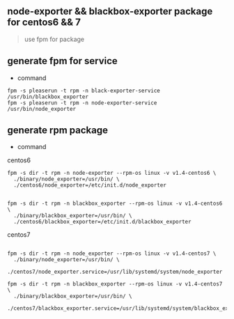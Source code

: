 ## node-exporter && blackbox-exporter package for centos6 && 7 

> use fpm for package


## generate fpm for service

* command

```code
fpm -s pleaserun -t rpm -n black-exporter-service /usr/bin/blackbox_exporter
fpm -s pleaserun -t rpm -n node-exporter-service /usr/bin/node_exporter
```

## generate rpm package

* command

centos6

```code
fpm -s dir -t rpm -n node-exporter --rpm-os linux -v v1.4-centos6 \
  ./binary/node_exporter=/usr/bin/ \
  ./centos6/node_exporter=/etc/init.d/node_exporter


fpm -s dir -t rpm -n blackbox_exporter --rpm-os linux -v v1.4-centos6 \
  ./binary/blackbox_exporter=/usr/bin/ \
  ./centos6/blackbox_exporter=/etc/init.d/blackbox_exporter
```

centos7

```code

fpm -s dir -t rpm -n node_exporter --rpm-os linux -v v1.4-centos7 \
  ./binary/node_exporter=/usr/bin/ \
  ./centos7/node_exporter.service=/usr/lib/systemd/system/node_exporter

fpm -s dir -t rpm -n blackbox_exporter --rpm-os linux -v v1.4-centos7 \
  ./binary/blackbox_exporter=/usr/bin/ \
  ./centos7/blackbox_exporter.service=/usr/lib/systemd/system/blackbox_exporter.service
```
